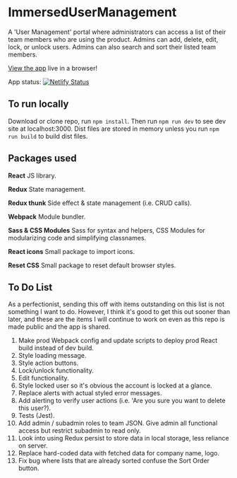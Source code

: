 # ImmersedUserManagement
A 'User Management' portal where administrators can access a list of their team members who are using the product. Admins can add, delete, edit, lock, or unlock users. Admins can also search and sort their listed team members.

[View the app](https://immersedusermanagement.netlify.app/) live in a browser!

App status: [![Netlify Status](https://api.netlify.com/api/v1/badges/bca008e3-e0c3-4262-b7ad-bcb4420381a4/deploy-status)](https://app.netlify.com/sites/immersedusermanagement/deploys)

## To run locally
Download or clone repo, run ```npm install```. Then run ```npm run dev``` to see dev site at localhost:3000. Dist files are stored in memory unless you run ```npm run build``` to build dist files.

## Packages used
**React**
JS library.

**Redux**
State management.

**Redux thunk**
Side effect & state management (i.e. CRUD calls).

**Webpack**
Module bundler.

**Sass & CSS Modules**
Sass for syntax and helpers, CSS Modules for modularizing code and simplifying classnames.

**React icons**
Small package to import icons.

**Reset CSS**
Small package to reset default browser styles.

## To Do List
As a perfectionist, sending this off with items outstanding on this list is not something I want to do. However, I think it's good to get this out sooner than later, and these are the items I will continue to work on even as this repo is made public and the app is shared.

1. Make prod Webpack config and update scripts to deploy prod React build instead of dev build.
2. Style loading message.
3. Style action buttons.
4. Lock/unlock functionality.
5. Edit functionality.
6. Style locked user so it's obvious the account is locked at a glance.
7. Replace alerts with actual styled error messages.
8. Add alerting to verify user actions (i.e. 'Are you sure you want to delete this user?).
9. Tests (Jest).
10. Add admin / subadmin roles to team JSON. Give admin all functional access but restrict subadmin to read only.
11. Look into using Redux persist to store data in local storage, less reliance on server.
12. Replace hard-coded data with fetched data for company name, logo.
13. Fix bug where lists that are already sorted confuse the Sort Order button.